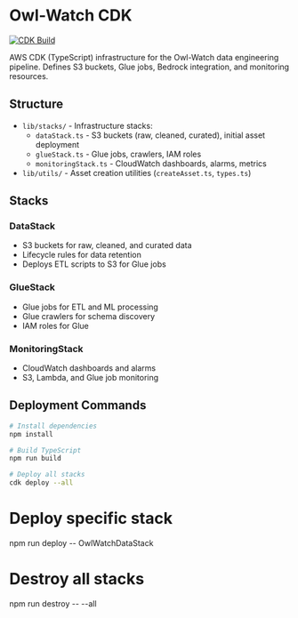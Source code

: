 # Owl-Watch CDK

[![CDK Build](https://github.com/TheWinterShadow/Owl-Watch/actions/workflows/cdk-build.yml/badge.svg)](https://github.com/TheWinterShadow/Owl-Watch/actions/workflows/cdk-build.yml)

AWS CDK (TypeScript) infrastructure for the Owl-Watch data engineering pipeline. Defines S3 buckets, Glue jobs, Bedrock integration, and monitoring resources.

## Structure

- `lib/stacks/` - Infrastructure stacks:
	- `dataStack.ts` - S3 buckets (raw, cleaned, curated), initial asset deployment
	- `glueStack.ts` - Glue jobs, crawlers, IAM roles
	- `monitoringStack.ts` - CloudWatch dashboards, alarms, metrics
- `lib/utils/` - Asset creation utilities (`createAsset.ts`, `types.ts`)

## Stacks

### DataStack
- S3 buckets for raw, cleaned, and curated data
- Lifecycle rules for data retention
- Deploys ETL scripts to S3 for Glue jobs

### GlueStack
- Glue jobs for ETL and ML processing
- Glue crawlers for schema discovery
- IAM roles for Glue

### MonitoringStack
- CloudWatch dashboards and alarms
- S3, Lambda, and Glue job monitoring

## Deployment Commands

```bash
# Install dependencies
npm install

# Build TypeScript
npm run build

# Deploy all stacks
cdk deploy --all
```
# Deploy specific stack
npm run deploy -- OwlWatchDataStack

# Destroy all stacks
npm run destroy -- --all
```
